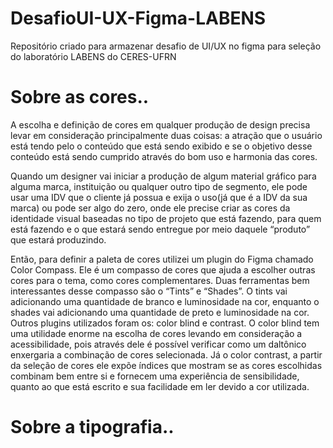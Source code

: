 # DesafioUI-UX-Figma-LABENS
Repositório criado para armazenar desafio de UI/UX no figma para seleção do laboratório LABENS do CERES-UFRN

# Sobre as cores..
A escolha e definição de cores em qualquer produção de design precisa levar em consideração principalmente duas coisas: a atração que o usuário está tendo pelo o conteúdo que está sendo exibido e se o objetivo desse conteúdo está sendo cumprido através do bom uso e harmonia das cores. 

Quando um designer vai iniciar a produção de algum material gráfico para alguma marca, instituição ou qualquer outro tipo de segmento, ele pode usar uma IDV que o cliente já possua e exija o uso(já que é a IDV da sua marca) ou pode ser algo do zero, onde ele precise criar as cores da identidade visual baseadas no tipo de projeto que está fazendo, para quem está fazendo e o que estará sendo entregue por meio daquele “produto” que estará produzindo. 

Então, para definir a paleta de cores utilizei um plugin do Figma chamado Color Compass. Ele é um compasso de cores que ajuda a escolher outras cores para o tema, como cores complementares. Duas ferramentas bem interessantes desse compasso são o “Tints” e “Shades”. O tints vai adicionando uma quantidade de branco e luminosidade na cor, enquanto o shades vai adicionando uma quantidade de preto e luminosidade na cor. Outros plugins utilizados foram os: color blind e contrast. O color blind tem uma utilidade enorme na escolha de cores levando em consideração a acessibilidade, pois através dele é possível verificar como um daltônico enxergaria a combinação de cores selecionada. Já o color contrast, a partir da seleção de cores ele expõe índices que mostram se as cores escolhidas combinam bem entre si e fornecem uma experiência de sensibilidade, quanto ao que está escrito e sua facilidade em ler devido a cor utilizada. 

# Sobre a tipografia..

